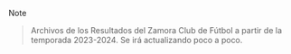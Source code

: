 > [!NOTE]

> Archivos de los Resultados del Zamora Club de Fútbol a partir de la temporada 2023-2024. Se irá actualizando poco a poco.
